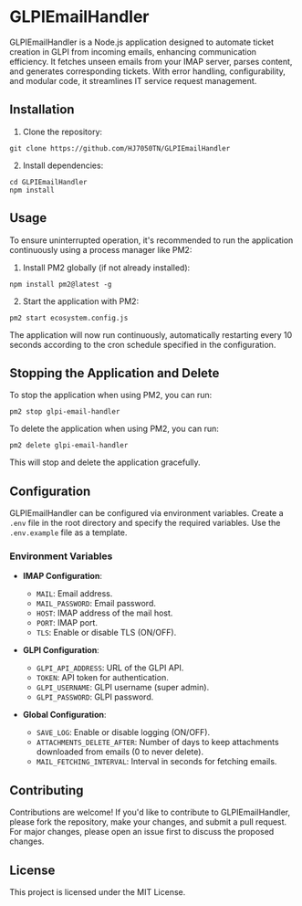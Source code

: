 # GLPIEmailHandler

GLPIEmailHandler is a Node.js application designed to automate ticket creation in GLPI from incoming emails, enhancing communication efficiency. It fetches unseen emails from your IMAP server, parses content, and generates corresponding tickets. With error handling, configurability, and modular code, it streamlines IT service request management.

## Installation

1. Clone the repository:

```
git clone https://github.com/HJ7050TN/GLPIEmailHandler
```

2. Install dependencies:

```
cd GLPIEmailHandler
npm install
```

## Usage

To ensure uninterrupted operation, it's recommended to run the application continuously using a process manager like PM2:

1. Install PM2 globally (if not already installed):

```
npm install pm2@latest -g
```

2. Start the application with PM2:

```
pm2 start ecosystem.config.js
```

The application will now run continuously, automatically restarting every 10 seconds according to the cron schedule specified in the configuration.

## Stopping the Application and Delete

To stop the application when using PM2, you can run:

```
pm2 stop glpi-email-handler
```

To delete the application when using PM2, you can run:

```
pm2 delete glpi-email-handler
```

This will stop and delete the application gracefully.

## Configuration

GLPIEmailHandler can be configured via environment variables. Create a `.env` file in the root directory and specify the required variables. Use the `.env.example` file as a template.

### Environment Variables

- **IMAP Configuration**:
  - `MAIL`: Email address.
  - `MAIL_PASSWORD`: Email password.
  - `HOST`: IMAP address of the mail host.
  - `PORT`: IMAP port.
  - `TLS`: Enable or disable TLS (ON/OFF).

- **GLPI Configuration**:
  - `GLPI_API_ADDRESS`: URL of the GLPI API.
  - `TOKEN`: API token for authentication.
  - `GLPI_USERNAME`: GLPI username (super admin).
  - `GLPI_PASSWORD`: GLPI password.

- **Global Configuration**:
  - `SAVE_LOG`: Enable or disable logging (ON/OFF).
  - `ATTACHMENTS_DELETE_AFTER`: Number of days to keep attachments downloaded from emails (0 to never delete).
  - `MAIL_FETCHING_INTERVAL`: Interval in seconds for fetching emails.

## Contributing

Contributions are welcome! If you'd like to contribute to GLPIEmailHandler, please fork the repository, make your changes, and submit a pull request. For major changes, please open an issue first to discuss the proposed changes.

## License

This project is licensed under the MIT License.
